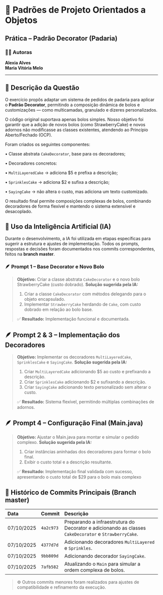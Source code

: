 # 🧩 Padrões de Projeto Orientados a Objetos
## Prática – Padrão Decorator (Padaria)

### 👩‍💻 Autoras
**Alexia Alves**   
**Maria Vitória Melo**

---

## 📘 Descrição da Questão

O exercício propôs adaptar um sistema de pedidos de padaria para aplicar o **Padrão Decorator**, permitindo a composição dinâmica de bolos e customizações — como multicamadas, granulado e dizeres personalizados.

O código original suportava apenas bolos simples. Nosso objetivo foi garantir que a adição de novos bolos (como StrawberryCake) e novos adornos não modificasse as classes existentes, atendendo ao Princípio Aberto/Fechado (OCP).

Foram criados os seguintes componentes:

• Classe abstrata `CakeDecorator`, base para os decoradores;

• Decoradores concretos:

  • `MultiLayeredCake` → adiciona $5 e prefixa a descrição;

  • `SprinklesCake` → adiciona $2 e sufixa a descrição;

  • `SayingCake` → não altera o custo, mas adiciona um texto customizado.

O resultado final permite composições complexas de bolos, combinando decoradores de forma flexível e mantendo o sistema extensível e desacoplado.

## 🧠 Uso da Inteligência Artificial (IA)

Durante o desenvolvimento, a IA foi utilizada em etapas específicas para sugerir a estrutura e ajustes de implementação.
Todos os prompts, respostas e decisões foram documentados nos commits correspondentes, feitos na **branch master**.

### 🪶 Prompt 1 – Base Decorator e Novo Bolo

> **Objetivo:** Criar a classe abstrata `CakeDecorator` e o novo bolo StrawberryCake (custo dobrado).
> **Solução sugerida pela IA:**
> 1. Criar a classe `CakeDecorator` com métodos delegando para o objeto encapsulado.
> 2. Implementar `StrawberryCake` herdando de `Cake`, com custo dobrado em relação ao bolo base.
>  
> ✅ **Resultado:** Implementação funcional e documentada.

## 🪶 Prompt 2 & 3 – Implementação dos Decoradores

> **Objetivo:** Implementar os decoradores `MultiLayeredCake`, `SprinklesCake` e `SayingCake`.
> **Solução sugerida pela IA:**
> 1. Criar `MultiLayeredCake` adicionando $5 ao custo e prefixando a descrição.
> 2. Criar `SprinklesCake` adicionando $2 e sufixando a descrição.
> 3. Criar `SayingCake` adicionando texto personalizado sem alterar o custo.
>  
> ✅ **Resultado:** Sistema flexível, permitindo múltiplas combinações de adornos.

## 🪶 Prompt 4 – Configuração Final (Main.java)

> **Objetivo:** Ajustar o Main.java para montar e simular o pedido complexo.
> **Solução sugerida pela IA:**
> 1. Criar instâncias aninhadas dos decoradores para formar o bolo final.
> 2. Exibir o custo total e a descrição resultante.
>  
> ✅ **Resultado:** Implementação final validada com sucesso, apresentando o custo total de $29 para o bolo mais complexo

## 🧩 Histórico de Commits Principais (Branch master)

| Data       | Commit    | Descrição                                                                                             |
| :--------  | :---------| :---------------------------------------------------------------------------------------------------- |
| 07/10/2025 | `4a2c973` | Preparando a infraestrutura do Decorator e adicionando as classes `CakeDecorator` e `StrawberryCake`. |
| 07/10/2025 | `4377d7d` | Adicionando decoradores `MultiLayered` e `Sprinkles`.                                                 |
| 07/10/2025 | `9bb809d` | Adicionando decorador `SayingCake`.                                                                   |
| 07/10/2025 | `7afb582` | Atualizando o `Main` para simular a ordem complexa de bolos.                                          |

> ⚙️ Outros commits menores foram realizados para ajustes de compatibilidade e refinamento da execução.
